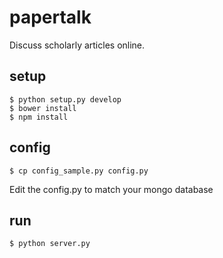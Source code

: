papertalk
=========

Discuss scholarly articles online.

## setup

```
$ python setup.py develop
$ bower install
$ npm install
```

## config

```
$ cp config_sample.py config.py
```
Edit the config.py to match your mongo database

## run

```
$ python server.py 
```
